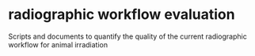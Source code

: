 # radiographic workflow evaluation
Scripts and documents to quantify the quality of the current radiographic workflow for animal irradiation
